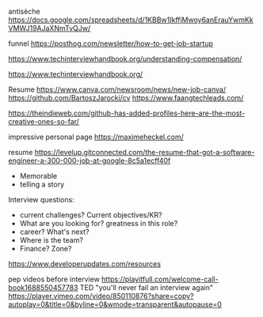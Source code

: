 
antisèche https://docs.google.com/spreadsheets/d/1KBBw1IkffjMwoy6anErauYwmKkVMWJ19AJaXNmTvQJw/

funnel https://posthog.com/newsletter/how-to-get-job-startup

https://www.techinterviewhandbook.org/understanding-compensation/


https://www.techinterviewhandbook.org/


Resume
https://www.canva.com/newsroom/news/new-job-canva/
https://github.com/BartoszJarocki/cv
https://www.faangtechleads.com/


https://theindieweb.com/github-has-added-profiles-here-are-the-most-creative-ones-so-far/


impressive personal page https://maximeheckel.com/

resume https://levelup.gitconnected.com/the-resume-that-got-a-software-engineer-a-300-000-job-at-google-8c5a1ecff40f


- Memorable
- telling a story


Interview questions:
- current challenges? Current objectives/KR?
- What are you looking for? greatness in this role?
- career? What's next?
- Where is the team?
- Finance? Zone?



https://www.developerupdates.com/resources

pep videos before interview https://playitfull.com/welcome-call-book1688550457783
TED "you'll never fail an interview again" https://player.vimeo.com/video/850110876?share=copy?autoplay=0&title=0&byline=0&wmode=transparent&autopause=0
